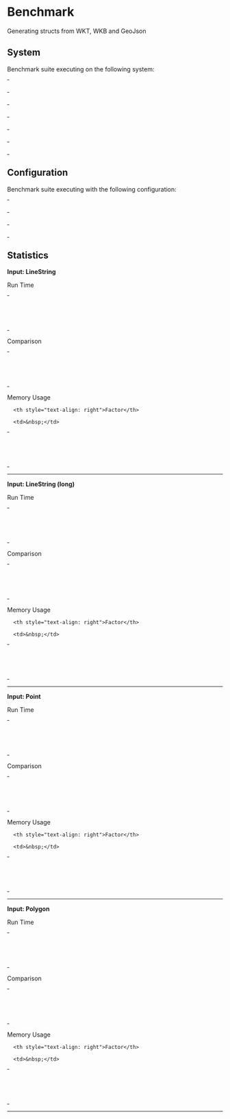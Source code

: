
# Benchmark

Generating structs from WKT, WKB and GeoJson

## System

Benchmark suite executing on the following system:

<table style="width: 1%">
  <tr>
    <th style="width: 1%; white-space: nowrap">Operating System</th>
    <td>macOS</td>
  </tr><tr>
    <th style="white-space: nowrap">CPU Information</th>
    <td style="white-space: nowrap">Intel(R) Core(TM) i7-4770HQ CPU @ 2.20GHz</td>
  </tr><tr>
    <th style="white-space: nowrap">Number of Available Cores</th>
    <td style="white-space: nowrap">8</td>
  </tr><tr>
    <th style="white-space: nowrap">Available Memory</th>
    <td style="white-space: nowrap">16 GB</td>
  </tr><tr>
    <th style="white-space: nowrap">Elixir Version</th>
    <td style="white-space: nowrap">1.11.1</td>
  </tr><tr>
    <th style="white-space: nowrap">Erlang Version</th>
    <td style="white-space: nowrap">23.1.1</td>
  </tr>
</table>

## Configuration

Benchmark suite executing with the following configuration:

<table style="width: 1%">
  <tr>
    <th style="width: 1%">:time</th>
    <td style="white-space: nowrap">10 s</td>
  </tr><tr>
    <th>:parallel</th>
    <td style="white-space: nowrap">1</td>
  </tr><tr>
    <th>:warmup</th>
    <td style="white-space: nowrap">2 s</td>
  </tr>
</table>

## Statistics




__Input: LineString__

Run Time

<table style="width: 1%">
  <tr>
    <th>Name</th>
    <th style="text-align: right">IPS</th>
    <th style="text-align: right">Average</th>
    <th style="text-align: right">Devitation</th>
    <th style="text-align: right">Median</th>
    <th style="text-align: right">99th&nbsp;%</th>
  </tr>

  <tr>
    <td style="white-space: nowrap">geo</td>
    <td style="white-space: nowrap; text-align: right">157.32 K</td>
    <td style="white-space: nowrap; text-align: right">6.36 μs</td>
    <td style="white-space: nowrap; text-align: right">±543.46%</td>
    <td style="white-space: nowrap; text-align: right">6 μs</td>
    <td style="white-space: nowrap; text-align: right">16 μs</td>
  </tr>

  <tr>
    <td style="white-space: nowrap">geometry</td>
    <td style="white-space: nowrap; text-align: right">46.86 K</td>
    <td style="white-space: nowrap; text-align: right">21.34 μs</td>
    <td style="white-space: nowrap; text-align: right">±69.35%</td>
    <td style="white-space: nowrap; text-align: right">19 μs</td>
    <td style="white-space: nowrap; text-align: right">72 μs</td>
  </tr>

</table>


Comparison

<table style="width: 1%">
  <tr>
    <th>Name</th>
    <th style="text-align: right">IPS</th>
    <th style="text-align: right">Slower</th>
  <tr>
    <td style="white-space: nowrap">geo</td>
    <td style="white-space: nowrap;text-align: right">157.32 K</td>
    <td>&nbsp;</td>
  </tr>

  <tr>
    <td style="white-space: nowrap">geometry</td>
    <td style="white-space: nowrap; text-align: right">46.86 K</td>
    <td style="white-space: nowrap; text-align: right">3.36x</td>
  </tr>

</table>



Memory Usage

<table style="width: 1%">
  <tr>
    <th>Name</th>
    <th style="text-align: right">Memory</th>

      <th style="text-align: right">Factor</th>

  </tr>
  <tr>
    <td style="white-space: nowrap">geo</td>
    <td style="white-space: nowrap">2.15 KB</td>

      <td>&nbsp;</td>

  </tr>

  <tr>
    <td style="white-space: nowrap">geometry</td>
    <td style="white-space: nowrap">10.44 KB</td>
    <td>4.86x</td>
  </tr>

</table>


<hr/>


__Input: LineString (long)__

Run Time

<table style="width: 1%">
  <tr>
    <th>Name</th>
    <th style="text-align: right">IPS</th>
    <th style="text-align: right">Average</th>
    <th style="text-align: right">Devitation</th>
    <th style="text-align: right">Median</th>
    <th style="text-align: right">99th&nbsp;%</th>
  </tr>

  <tr>
    <td style="white-space: nowrap">geo</td>
    <td style="white-space: nowrap; text-align: right">729.84</td>
    <td style="white-space: nowrap; text-align: right">1.37 ms</td>
    <td style="white-space: nowrap; text-align: right">±8.62%</td>
    <td style="white-space: nowrap; text-align: right">1.34 ms</td>
    <td style="white-space: nowrap; text-align: right">1.75 ms</td>
  </tr>

  <tr>
    <td style="white-space: nowrap">geometry</td>
    <td style="white-space: nowrap; text-align: right">137.35</td>
    <td style="white-space: nowrap; text-align: right">7.28 ms</td>
    <td style="white-space: nowrap; text-align: right">±11.56%</td>
    <td style="white-space: nowrap; text-align: right">7.08 ms</td>
    <td style="white-space: nowrap; text-align: right">10.07 ms</td>
  </tr>

</table>


Comparison

<table style="width: 1%">
  <tr>
    <th>Name</th>
    <th style="text-align: right">IPS</th>
    <th style="text-align: right">Slower</th>
  <tr>
    <td style="white-space: nowrap">geo</td>
    <td style="white-space: nowrap;text-align: right">729.84</td>
    <td>&nbsp;</td>
  </tr>

  <tr>
    <td style="white-space: nowrap">geometry</td>
    <td style="white-space: nowrap; text-align: right">137.35</td>
    <td style="white-space: nowrap; text-align: right">5.31x</td>
  </tr>

</table>



Memory Usage

<table style="width: 1%">
  <tr>
    <th>Name</th>
    <th style="text-align: right">Memory</th>

      <th style="text-align: right">Factor</th>

  </tr>
  <tr>
    <td style="white-space: nowrap">geo</td>
    <td style="white-space: nowrap">0.54 MB</td>

      <td>&nbsp;</td>

  </tr>

  <tr>
    <td style="white-space: nowrap">geometry</td>
    <td style="white-space: nowrap">3.19 MB</td>
    <td>5.95x</td>
  </tr>

</table>


<hr/>


__Input: Point__

Run Time

<table style="width: 1%">
  <tr>
    <th>Name</th>
    <th style="text-align: right">IPS</th>
    <th style="text-align: right">Average</th>
    <th style="text-align: right">Devitation</th>
    <th style="text-align: right">Median</th>
    <th style="text-align: right">99th&nbsp;%</th>
  </tr>

  <tr>
    <td style="white-space: nowrap">geo</td>
    <td style="white-space: nowrap; text-align: right">371.51 K</td>
    <td style="white-space: nowrap; text-align: right">2.69 μs</td>
    <td style="white-space: nowrap; text-align: right">±1502.68%</td>
    <td style="white-space: nowrap; text-align: right">2 μs</td>
    <td style="white-space: nowrap; text-align: right">5 μs</td>
  </tr>

  <tr>
    <td style="white-space: nowrap">geometry</td>
    <td style="white-space: nowrap; text-align: right">140.18 K</td>
    <td style="white-space: nowrap; text-align: right">7.13 μs</td>
    <td style="white-space: nowrap; text-align: right">±195.34%</td>
    <td style="white-space: nowrap; text-align: right">7 μs</td>
    <td style="white-space: nowrap; text-align: right">17 μs</td>
  </tr>

</table>


Comparison

<table style="width: 1%">
  <tr>
    <th>Name</th>
    <th style="text-align: right">IPS</th>
    <th style="text-align: right">Slower</th>
  <tr>
    <td style="white-space: nowrap">geo</td>
    <td style="white-space: nowrap;text-align: right">371.51 K</td>
    <td>&nbsp;</td>
  </tr>

  <tr>
    <td style="white-space: nowrap">geometry</td>
    <td style="white-space: nowrap; text-align: right">140.18 K</td>
    <td style="white-space: nowrap; text-align: right">2.65x</td>
  </tr>

</table>



Memory Usage

<table style="width: 1%">
  <tr>
    <th>Name</th>
    <th style="text-align: right">Memory</th>

      <th style="text-align: right">Factor</th>

  </tr>
  <tr>
    <td style="white-space: nowrap">geo</td>
    <td style="white-space: nowrap">0.66 KB</td>

      <td>&nbsp;</td>

  </tr>

  <tr>
    <td style="white-space: nowrap">geometry</td>
    <td style="white-space: nowrap">3.33 KB</td>
    <td>5.07x</td>
  </tr>

</table>


<hr/>


__Input: Polygon__

Run Time

<table style="width: 1%">
  <tr>
    <th>Name</th>
    <th style="text-align: right">IPS</th>
    <th style="text-align: right">Average</th>
    <th style="text-align: right">Devitation</th>
    <th style="text-align: right">Median</th>
    <th style="text-align: right">99th&nbsp;%</th>
  </tr>

  <tr>
    <td style="white-space: nowrap">geo</td>
    <td style="white-space: nowrap; text-align: right">61.71 K</td>
    <td style="white-space: nowrap; text-align: right">16.20 μs</td>
    <td style="white-space: nowrap; text-align: right">±119.63%</td>
    <td style="white-space: nowrap; text-align: right">15 μs</td>
    <td style="white-space: nowrap; text-align: right">36 μs</td>
  </tr>

  <tr>
    <td style="white-space: nowrap">geometry</td>
    <td style="white-space: nowrap; text-align: right">16.63 K</td>
    <td style="white-space: nowrap; text-align: right">60.13 μs</td>
    <td style="white-space: nowrap; text-align: right">±32.17%</td>
    <td style="white-space: nowrap; text-align: right">55 μs</td>
    <td style="white-space: nowrap; text-align: right">129 μs</td>
  </tr>

</table>


Comparison

<table style="width: 1%">
  <tr>
    <th>Name</th>
    <th style="text-align: right">IPS</th>
    <th style="text-align: right">Slower</th>
  <tr>
    <td style="white-space: nowrap">geo</td>
    <td style="white-space: nowrap;text-align: right">61.71 K</td>
    <td>&nbsp;</td>
  </tr>

  <tr>
    <td style="white-space: nowrap">geometry</td>
    <td style="white-space: nowrap; text-align: right">16.63 K</td>
    <td style="white-space: nowrap; text-align: right">3.71x</td>
  </tr>

</table>



Memory Usage

<table style="width: 1%">
  <tr>
    <th>Name</th>
    <th style="text-align: right">Memory</th>

      <th style="text-align: right">Factor</th>

  </tr>
  <tr>
    <td style="white-space: nowrap">geo</td>
    <td style="white-space: nowrap">6.20 KB</td>

      <td>&nbsp;</td>

  </tr>

  <tr>
    <td style="white-space: nowrap">geometry</td>
    <td style="white-space: nowrap">31.05 KB</td>
    <td>5.01x</td>
  </tr>

</table>


<hr/>


